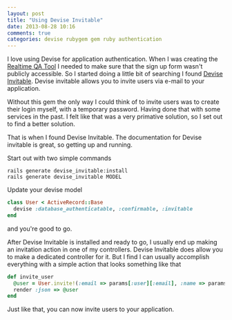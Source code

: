 ```yaml
---
layout: post
title: "Using Devise Invitable"
date: 2013-08-28 10:16
comments: true
categories: devise rubygem gem ruby authentication
---
```


I love using Devise for application authentication. When I was creating the [Realtime QA Tool](https://github.com/quangoinc/realtime_qa) I needed to make sure that the sign up form wasn't publicly accessible. So I started doing a little bit of searching I found [Devise Invitable](https://github.com/scambra/devise_invitable). Devise invitable allows you to invite users via e-mail to your application. 

<!-- more -->

Without this gem the only way I could think of to invite users was to create their login myself, with a temporary password. Having done that with some services in the past. I felt like that was a very primative solution, so I set out to find a better solution. 

That is when I found Devise Invitable. The documentation for Devise invitable is great, so getting up and running.

Start out with two simple commands

```
rails generate devise_invitable:install
rails generate devise_invitable MODEL
```

Update your devise model
``` ruby
class User < ActiveRecord::Base
  devise :database_authenticatable, :confirmable, :invitable
end
```

and you're good to go.

After Devise Invitable is installed and ready to go, I usually end up making an invitation action in one of my controllers. Devise Invitable does allow you to make a dedicated controller for it. But I find I can usually accomplish everything with a simple action that looks something like that

``` ruby
def invite_user
  @user = User.invite!(:email => params[:user][:email], :name => params[:user][:name])
  render :json => @user
end
```
Just like that, you can now invite users to your application.